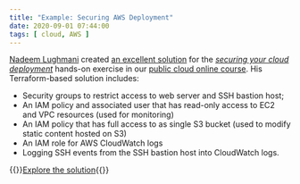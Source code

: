 ```yaml
---
title: "Example: Securing AWS Deployment"
date: 2020-09-01 07:44:00
tags: [ cloud, AWS ]
---
```

[Nadeem Lughmani](https://www.linkedin.com/in/nadeem-lughmani-38b4251/) created [an excellent solution](https://github.com/nadeemnet/NetworkingInPubClouds/tree/master/security) for the [_securing your cloud deployment_](https://my.ipspace.net/bin/list?id=PubCloud&module=6#HOMEWORK) hands-on exercise in our [public cloud online course](https://www.ipspace.net/PubCloud/). His Terraform-based solution includes:

* Security groups to restrict access to web server and SSH bastion host;
* An IAM policy and associated user that has read-only access to EC2 and VPC resources (used for monitoring)
* An IAM policy that has full access to as single S3 bucket (used to modify static content hosted on S3)
* An IAM role for AWS CloudWatch logs
* Logging SSH events from the SSH bastion host into CloudWatch logs.

{{<jump>}}[Explore the solution](https://github.com/nadeemnet/NetworkingInPubClouds/tree/master/security){{</jump>}}